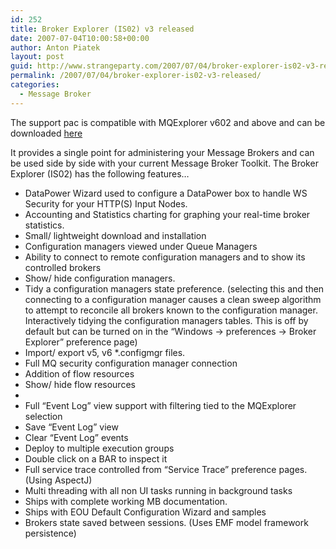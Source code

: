 ```yaml
---
id: 252
title: Broker Explorer (IS02) v3 released
date: 2007-07-04T10:00:58+00:00
author: Anton Piatek
layout: post
guid: http://www.strangeparty.com/2007/07/04/broker-explorer-is02-v3-released/
permalink: /2007/07/04/broker-explorer-is02-v3-released/
categories:
  - Message Broker
---
```

The support pac is compatible with MQExplorer v602 and above and can be downloaded [here](http://www-1.ibm.com/support/docview.wss?rs=171&uid=swg24012457&loc=en_US&cs=utf-8&lang=en)

It provides a single point for administering your Message Brokers and can be used side by side with your current Message Broker Toolkit. The Broker Explorer (IS02) has the following features&#8230;

  * DataPower Wizard used to configure a DataPower box to handle WS Security for your HTTP(S) Input Nodes.
  * Accounting and Statistics charting for graphing your real-time broker statistics.
  * Small/ lightweight download and installation
  * Configuration managers viewed under Queue Managers
  * Ability to connect to remote configuration managers and to show its controlled brokers
  * Show/ hide configuration managers.
  * Tidy a configuration managers state preference. (selecting this and then connecting to a configuration manager causes a clean sweep algorithm to attempt to reconcile all brokers known to the configuration manager. Interactively tidying the configuration managers tables. This is off by default but can be turned on in the &#8220;Windows -> preferences -> Broker Explorer&#8221; preference page)
  * Import/ export v5, v6 *.configmgr files.
  * Full MQ security configuration manager connection
  * Addition of flow resources
  * Show/ hide flow resources
  * 
  * Full &#8220;Event Log&#8221; view support with filtering tied to the MQExplorer selection
  * Save &#8220;Event Log&#8221; view
  * Clear &#8220;Event Log&#8221; events
  * Deploy to multiple execution groups
  * Double click on a BAR to inspect it
  * Full service trace controlled from &#8220;Service Trace&#8221; preference pages. (Using AspectJ)
  * Multi threading with all non UI tasks running in background tasks
  * Ships with complete working MB documentation.
  * Ships with EOU Default Configuration Wizard and samples
  * Brokers state saved between sessions. (Uses EMF model framework persistence)